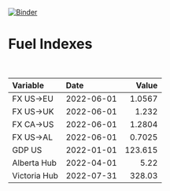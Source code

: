 [![Binder](https://mybinder.org/badge_logo.svg)](https://mybinder.org/v2/gh/AyrtonB/Global-Gas-Prices/master)

# Fuel Indexes

<br>

| Variable     | Date       |    Value |
|:-------------|:-----------|---------:|
| FX US->EU    | 2022-06-01 |   1.0567 |
| FX US->UK    | 2022-06-01 |   1.232  |
| FX CA->US    | 2022-06-01 |   1.2804 |
| FX US->AL    | 2022-06-01 |   0.7025 |
| GDP US       | 2022-01-01 | 123.615  |
| Alberta Hub  | 2022-04-01 |   5.22   |
| Victoria Hub | 2022-07-31 | 328.03   |